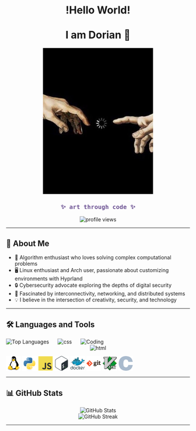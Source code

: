 
<h1 align="center">!Hello World! <br><br> I am Dorian 👋</h1>
<div align="center">
  <img src="AAGLC.jpg" alt="Profile Banner" width="60%" height="400" style="object-fit: cover;">
</div>

<h3 align="center" style="color:#6e5494;font-family:monospace;">✨ art through code ✨</h3>

<p align="center">
  <img src="https://komarev.com/ghpvc/?username=Kalytheos&label=Profile%20views&color=0e75b6&style=flat" alt="profile views" />
</p>

---

## 🚀 About Me

- 🧮 Algorithm enthusiast who loves solving complex computational problems
- 🖥️ Linux enthusiast and Arch user, passionate about customizing environments with Hyprland
- 🔒 Cybersecurity advocate exploring the depths of digital security
- 🛜 Fascinated by interconnectivity, networking, and distributed systems
- 💡 I believe in the intersection of creativity, security, and technology

---

## 🛠️ Languages and Tools

  <img align="left" src="https://github-readme-stats.vercel.app/api/top-langs?username=Kalytheos&show_icons=true&theme=dark&locale=en&layout=compact" alt="Top Languages" />
  <img align="right" alt="Coding" width="300" src="https://cdn.dribbble.com/users/1277312/screenshots/14733298/media/39b1045e593737587dd60e42c8422d1f.gif" >


<p align="center">
  <img src="https://raw.githubusercontent.com/devicons/devicon/master/icons/css/css-original-wordmark.svg" alt="css" width="40" height="40"/>
  <img src="https://raw.githubusercontent.com/devicons/devicon/master/icons/html/html-original-wordmark.svg" alt="html" width="40" height="40"/>
</p>

<p align="left">
  <img src="https://raw.githubusercontent.com/devicons/devicon/master/icons/linux/linux-original.svg" alt="linux" width="40" height="40"/>
  <img src="https://raw.githubusercontent.com/devicons/devicon/master/icons/python/python-original.svg" alt="python" width="40" height="40"/>
  <img src="https://raw.githubusercontent.com/devicons/devicon/master/icons/javascript/javascript-original.svg" alt="javascript" width="40" height="40"/>
  <img src="https://raw.githubusercontent.com/devicons/devicon/master/icons/bash/bash-original.svg" alt="bash" width="40" height="40"/>
  <img src="https://raw.githubusercontent.com/devicons/devicon/master/icons/docker/docker-original-wordmark.svg" alt="docker" width="40" height="40"/>
  <img src="https://raw.githubusercontent.com/devicons/devicon/master/icons/git/git-original-wordmark.svg" alt="git" width="40" height="40"/>
  <img src="https://raw.githubusercontent.com/devicons/devicon/master/icons/vim/vim-original.svg" alt="vim" width="40" height="40"/>
  <img src="https://raw.githubusercontent.com/devicons/devicon/master/icons/c/c-original.svg" alt="c" width="40" height="40"/>
</p>

---

## 📊 GitHub Stats

<div align="center">
  <img src="https://github-readme-stats.vercel.app/api?username=Kalytheos&show_icons=true&theme=dark&locale=en" alt="GitHub Stats" />
</div>

<div align="center">
  <img src="https://github-readme-streak-stats.herokuapp.com/?user=Kalytheos&theme=dark" alt="GitHub Streak" />
</div>

---

